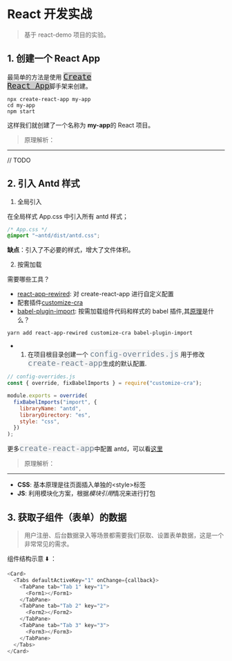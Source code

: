 # React 开发实战

> 基于 react-demo 项目的实验。

## 1. 创建一个 React App

最简单的方法是使用 <code style="color: #404090; background-color: #cccccc; font-size: 18px">[Create React App](https://zh-hans.reactjs.org/docs/create-a-new-react-app.html#create-react-app)</code>脚手架来创建。

```shell
npx create-react-app my-app
cd my-app
npm start
```

这样我们就创建了一个名称为 **my-app**的 React 项目。

> 原理解析：

---

// TODO

## 2. 引入 Antd 样式

1. 全局引入

在全局样式 App.css 中引入所有 antd 样式；

```css
/* App.css */
@import "~antd/dist/antd.css";
```

**缺点**：引入了不必要的样式，增大了文件体积。

2. 按需加载

需要哪些工具？

- [react-app-rewired](https://github.com/timarney/react-app-rewired): 对 create-react-app 进行自定义配置
- 配套插件[customize-cra](https://github.com/arackaf/customize-cra)
- [babel-plugin-import](https://github.com/ant-design/babel-plugin-import): 按需加载组件代码和样式的 babel 插件,其[原理](https://3x.ant.design/docs/react/getting-started-cn#%E6%8C%89%E9%9C%80%E5%8A%A0%E8%BD%BD)是什么？

```shell
yarn add react-app-rewired customize-cra babel-plugin-import
```

- 1. 在项目根目录创建一个 <code style="color: #708090; background-color: #F5F5F5; font-size: 18px">config-overrides.js</code> 用于修改<code style="color: #708090; background-color: #F5F5F5; font-size: 18px">create-react-app</code>生成的默认配置.

```js
// config-overrides.js
const { override, fixBabelImports } = require("customize-cra");

module.exports = override(
  fixBabelImports("import", {
    libraryName: "antd",
    libraryDirectory: "es",
    style: "css",
  })
);
```

更多<code style="color: #708090; background-color: #F5F5F5; font-size: 18px">create-react-app</code>中配置 antd，可以看[这里](https://3x.ant.design/docs/react/use-with-create-react-app-cn)

> 原理解析：

---

- **CSS**: 基本原理是往页面插入单独的\<style\>标签
- **JS**: 利用模块化方案，根据*模块引用*情况来进行打包

## 3. 获取子组件（表单）的数据

> 用户注册、后台数据录入等场景都需要我们获取、设置表单数据，这是一个非常常见的需求。

组件结构示意 ⬇️ ：

```js
<Card>
  <Tabs defaultActiveKey="1" onChange={callback}>
    <TabPane tab="Tab 1" key="1">
      <Form1></Form1>
    </TabPane>
    <TabPane tab="Tab 2" key="2">
      <Form2></Form2>
    </TabPane>
    <TabPane tab="Tab 3" key="3">
      <Form3></Form3>
    </TabPane>
  </Tabs>
</Card>
```
